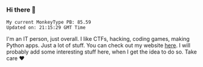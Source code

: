 ### Hi there 👋
<!-- PB START -->
```
My current MonkeyType PB: 85.59
Updated on: 21:15:29 GMT Time
```
<!-- PB END -->
I'm an IT person, just overall. I like CTFs, hacking, coding games, making Python apps. Just a lot of stuff.
You can check out my website [here](https://skill3472.github.io/).
I will probably add some interesting stuff here, when I get the idea to do so. Take care ❤️
